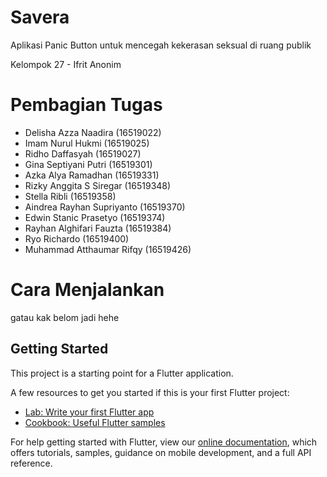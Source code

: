 # Savera
Aplikasi Panic Button untuk mencegah kekerasan seksual di ruang publik

Kelompok 27 - Ifrit Anonim

# Pembagian Tugas
- Delisha Azza Naadira (16519022)
- Imam Nurul Hukmi (16519025)
- Ridho Daffasyah (16519027)
- Gina Septiyani Putri (16519301)
- Azka Alya Ramadhan (16519331)
- Rizky Anggita S Siregar (16519348)
- Stella Ribli (16519358)
- Aindrea Rayhan Supriyanto (16519370)
- Edwin Stanic Prasetyo (16519374)
- Rayhan Alghifari Fauzta (16519384)
- Ryo Richardo (16519400)
- Muhammad Atthaumar Rifqy (16519426)

# Cara Menjalankan
gatau kak belom jadi hehe

## Getting Started

This project is a starting point for a Flutter application.

A few resources to get you started if this is your first Flutter project:

- [Lab: Write your first Flutter app](https://flutter.dev/docs/get-started/codelab)
- [Cookbook: Useful Flutter samples](https://flutter.dev/docs/cookbook)

For help getting started with Flutter, view our
[online documentation](https://flutter.dev/docs), which offers tutorials,
samples, guidance on mobile development, and a full API reference.
